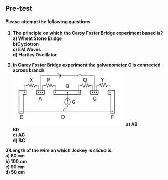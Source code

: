 ## <b> Pre-test
#### Please attempt the following questions

1) The principle on which the Carey Foster Bridge experiment based is?<br>
<b>a) Wheat Stone Bridge<br></b>
b)Cyclotron<br>
c) EM Waves<br>
d) Hartley Oscillator <br>

2) In Carey Foster Bridge experiment the galvanometer G is connected across branch<br><img src="images/pretest_q.png">
a) AB<br>
<b> BD<br></b>
c)  AC<br>
d) BC<br>

3)Length of the wire on which Jockey is slided is:<br>
a) 80 cm<br>	b) 100 cm<br>	c) 90 cm<br>	d) 50 cm




